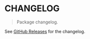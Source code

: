# CHANGELOG

> Package changelog.

See [GitHub Releases](https://github.com/stdlib-js/math-base-special-ceiln/releases) for the changelog.